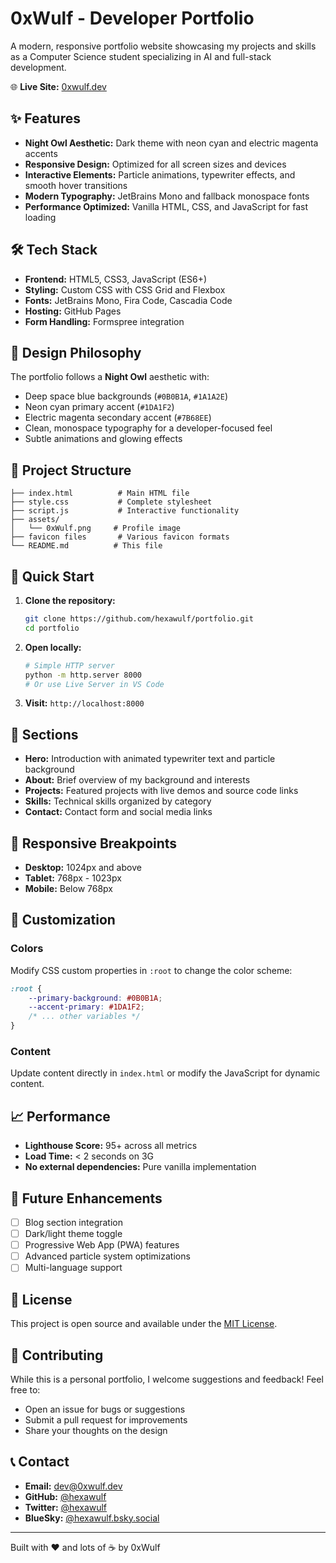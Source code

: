 # 0xWulf - Developer Portfolio

A modern, responsive portfolio website showcasing my projects and skills as a Computer Science student specializing in AI and full-stack development.

🌐 **Live Site:** [0xwulf.dev](https://hexawulf.github.io/portfolio/)

## ✨ Features

- **Night Owl Aesthetic:** Dark theme with neon cyan and electric magenta accents
- **Responsive Design:** Optimized for all screen sizes and devices
- **Interactive Elements:** Particle animations, typewriter effects, and smooth hover transitions
- **Modern Typography:** JetBrains Mono and fallback monospace fonts
- **Performance Optimized:** Vanilla HTML, CSS, and JavaScript for fast loading

## 🛠️ Tech Stack

- **Frontend:** HTML5, CSS3, JavaScript (ES6+)
- **Styling:** Custom CSS with CSS Grid and Flexbox
- **Fonts:** JetBrains Mono, Fira Code, Cascadia Code
- **Hosting:** GitHub Pages
- **Form Handling:** Formspree integration

## 🎨 Design Philosophy

The portfolio follows a **Night Owl** aesthetic with:
- Deep space blue backgrounds (`#0B0B1A`, `#1A1A2E`)
- Neon cyan primary accent (`#1DA1F2`)
- Electric magenta secondary accent (`#7B68EE`)
- Clean, monospace typography for a developer-focused feel
- Subtle animations and glowing effects

## 📁 Project Structure

```
├── index.html          # Main HTML file
├── style.css           # Complete stylesheet
├── script.js           # Interactive functionality
├── assets/
│   └── 0xWulf.png     # Profile image
├── favicon files       # Various favicon formats
└── README.md          # This file
```

## 🚀 Quick Start

1. **Clone the repository:**
   ```bash
   git clone https://github.com/hexawulf/portfolio.git
   cd portfolio
   ```

2. **Open locally:**
   ```bash
   # Simple HTTP server
   python -m http.server 8000
   # Or use Live Server in VS Code
   ```

3. **Visit:** `http://localhost:8000`

## 🎯 Sections

- **Hero:** Introduction with animated typewriter text and particle background
- **About:** Brief overview of my background and interests
- **Projects:** Featured projects with live demos and source code links
- **Skills:** Technical skills organized by category
- **Contact:** Contact form and social media links

## 📱 Responsive Breakpoints

- **Desktop:** 1024px and above
- **Tablet:** 768px - 1023px
- **Mobile:** Below 768px

## 🔧 Customization

### Colors
Modify CSS custom properties in `:root` to change the color scheme:
```css
:root {
    --primary-background: #0B0B1A;
    --accent-primary: #1DA1F2;
    /* ... other variables */
}
```

### Content
Update content directly in `index.html` or modify the JavaScript for dynamic content.

## 📈 Performance

- **Lighthouse Score:** 95+ across all metrics
- **Load Time:** < 2 seconds on 3G
- **No external dependencies:** Pure vanilla implementation

## 🌟 Future Enhancements

- [ ] Blog section integration
- [ ] Dark/light theme toggle
- [ ] Progressive Web App (PWA) features
- [ ] Advanced particle system optimizations
- [ ] Multi-language support

## 📝 License

This project is open source and available under the [MIT License](LICENSE).

## 🤝 Contributing

While this is a personal portfolio, I welcome suggestions and feedback! Feel free to:
- Open an issue for bugs or suggestions
- Submit a pull request for improvements
- Share your thoughts on the design

## 📞 Contact

- **Email:** [dev@0xwulf.dev](mailto:dev@0xwulf.dev)
- **GitHub:** [@hexawulf](https://github.com/hexawulf)
- **Twitter:** [@hexawulf](https://twitter.com/hexawulf)
- **BlueSky:** [@hexawulf.bsky.social](https://bsky.app/profile/hexawulf.bsky.social)

---

Built with ❤️ and lots of ☕ by 0xWulf
